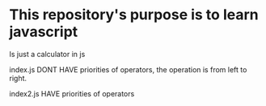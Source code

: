<h1>
    This repository's purpose is to learn javascript
</h1>

 <p>
    Is just a calculator in js
</p>

 <p>
    index.js DONT HAVE priorities of operators, the operation is from left to right.
</p>
<p>
    index2.js HAVE priorities of operators
</p>